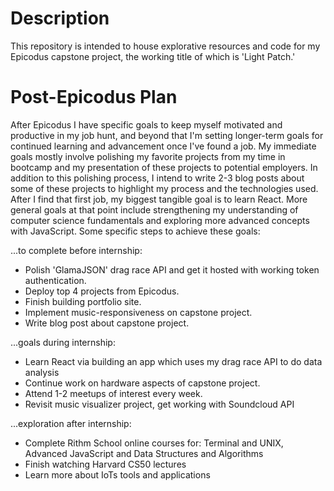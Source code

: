 # Description
This repository is intended to house explorative resources and code for my Epicodus capstone project, the working title of which is 'Light Patch.'

# Post-Epicodus Plan
After Epicodus I have specific goals to keep myself motivated and productive in my job hunt, and beyond that I'm setting longer-term goals for continued learning and advancement once I've found a job. My immediate goals mostly involve polishing my favorite projects from my time in bootcamp and my presentation of these projects to potential employers. In addition to this polishing process, I intend to write 2-3 blog posts about some of these projects to highlight my process and the technologies used. After I find that first job, my biggest tangible goal is to learn React. More general goals at that point include strengthening my understanding of computer science fundamentals and exploring more advanced concepts with JavaScript. Some specific steps to achieve these goals:

...to complete before internship:
* Polish 'GlamaJSON' drag race API and get it hosted with working token authentication.
* Deploy top 4 projects from Epicodus.
* Finish building portfolio site.
* Implement music-responsiveness on capstone project.
* Write blog post about capstone project.

...goals during internship:
* Learn React via building an app which uses my drag race API to do data analysis
* Continue work on hardware aspects of capstone project.
* Attend 1-2 meetups of interest every week.
* Revisit music visualizer project, get working with Soundcloud API

...exploration after internship:
* Complete Rithm School online courses for: Terminal and UNIX, Advanced JavaScript and Data Structures and Algorithms
* Finish watching Harvard CS50 lectures
* Learn more about IoTs tools and applications
